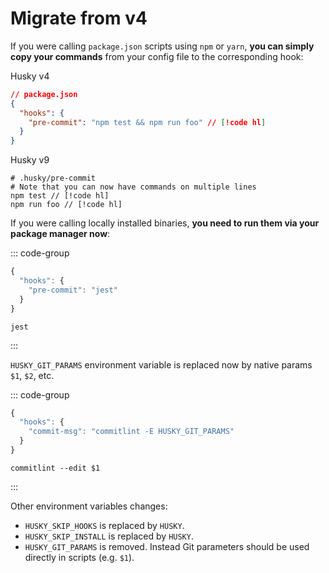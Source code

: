 # Migrate from v4

If you were calling `package.json` scripts using `npm` or `yarn`, **you can simply copy your commands** from your config file to the corresponding hook:

Husky v4

```json
// package.json
{
  "hooks": {
    "pre-commit": "npm test && npm run foo" // [!code hl]
  }
}
```

Husky v9

```shell 
# .husky/pre-commit
# Note that you can now have commands on multiple lines
npm test // [!code hl]
npm run foo // [!code hl]
```

If you were calling locally installed binaries, **you need to run them via your package manager now**:

::: code-group

```js [.huskyrc.json (v4)]
{
  "hooks": {
    "pre-commit": "jest"
  }
}
```

```shell [.husky/pre-commit (v9)]
jest
```

:::

`HUSKY_GIT_PARAMS` environment variable is replaced now by native params `$1`, `$2`, etc.

::: code-group

```js [.huskyrc.json (v4)]
{
  "hooks": {
    "commit-msg": "commitlint -E HUSKY_GIT_PARAMS"
  }
}
```

```shell [.husky/commit-msg (v9)]
commitlint --edit $1
```

:::

Other environment variables changes:

- `HUSKY_SKIP_HOOKS` is replaced by `HUSKY`.
- `HUSKY_SKIP_INSTALL` is replaced by `HUSKY`.
- `HUSKY_GIT_PARAMS` is removed. Instead Git parameters should be used directly in scripts (e.g. `$1`).